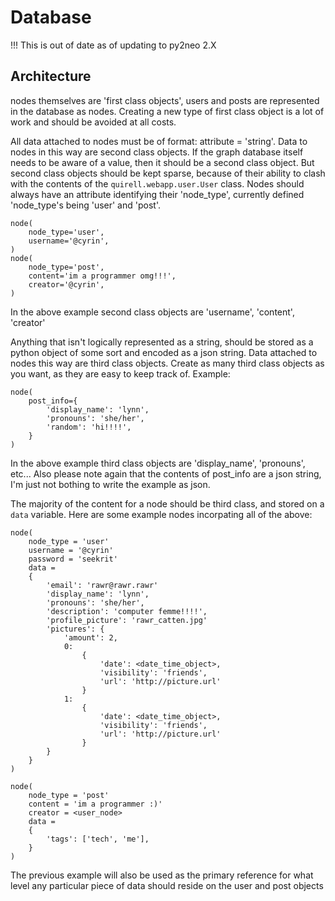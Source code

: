 # Database

!!! This is out of date as of updating to py2neo 2.X

## Architecture

nodes themselves are 'first class objects', users and posts are represented in the database as nodes. Creating a new type of first class object is a lot of work and should be avoided at all costs.

All data attached to nodes must be of format: attribute = 'string'. Data to nodes in this way are second class objects. If the graph database itself needs to be aware of a value, then it should be a second class object. But second class objects should be kept sparse, because of their ability to clash with the contents of the `quirell.webapp.user.User` class. Nodes should always have an attribute identifying their 'node_type', currently defined 'node_type's being 'user' and 'post'.

    node(
        node_type='user',
        username='@cyrin',
    )
    node(
        node_type='post',
        content='im a programmer omg!!!',
        creator='@cyrin',
    )

In the above example second class objects are 'username', 'content', 'creator'

Anything that isn't logically represented as a string, should be stored as a python object of some sort and encoded as a json string. Data attached to nodes this way are third class objects. Create as many third class objects as you want, as they are easy to keep track of. Example:

    node(
        post_info={
            'display_name': 'lynn',
            'pronouns': 'she/her',
            'random': 'hi!!!!',
        }
    )

In the above example third class objects are 'display_name', 'pronouns', etc... Also please note again that the contents of post_info are a json string, I'm just not bothing to write the example as json.

The majority of the content for a node should be third class, and stored on a `data` variable. Here are some example nodes incorpating all of the above:

    node(
        node_type = 'user'
        username = '@cyrin'
        password = 'seekrit'
        data =
        {
            'email': 'rawr@rawr.rawr'
            'display_name': 'lynn',
            'pronouns': 'she/her',
            'description': 'computer femme!!!!',
            'profile_picture': 'rawr_catten.jpg'
            'pictures': {
                'amount': 2,
                0:
                    {
                        'date': <date_time_object>,
                        'visibility': 'friends',
                        'url': 'http://picture.url'
                    }
                1:
                    {
                        'date': <date_time_object>,
                        'visibility': 'friends',
                        'url': 'http://picture.url'
                    }
            }
        }
    )

    node(
        node_type = 'post'
        content = 'im a programmer :)'
        creator = <user_node>
        data =
        {
            'tags': ['tech', 'me'],
        }
    )

The previous example will also be used as the primary reference for what level any particular piece of data should reside on the user and post objects
